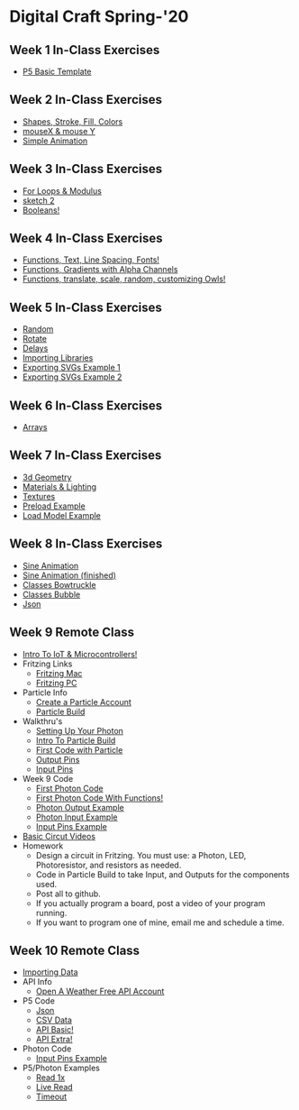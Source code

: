# Digital Craft Spring-'20

## Week 1 In-Class Exercises 
* [P5 Basic Template]()

## Week 2 In-Class Exercises 
* [Shapes, Stroke, Fill, Colors](https://compagnb.github.io/PUFY1225-Digital_Craft/classExercises/wk2.html)
* [mouseX & mouse Y](https://compagnb.github.io/PUFY1225-Digital_Craft/classExercises/wk2Bonus.html)
* [Simple Animation](https://compagnb.github.io/PUFY1225-Digital_Craft/classExercises/wk2Bonus2.html)

## Week 3 In-Class Exercises 
* [For Loops & Modulus](https://compagnb.github.io/PUFY1225-Digital_Craft/classExercises/wk3a.html)
* [sketch 2](https://compagnb.github.io/PUFY1225-Digital_Craft/classExercises/wk3b.html)
* [Booleans!](https://compagnb.github.io/PUFY1225-Digital_Craft/classExercises/wk3c.html)

## Week 4 In-Class Exercises 
* [Functions, Text, Line Spacing, Fonts!](https://compagnb.github.io/PUFY1225-Digital_Craft/classExercises/wk4a.html)
* [Functions, Gradients with Alpha Channels](https://compagnb.github.io/PUFY1225-Digital_Craft/classExercises/wk4b.html)
* [Functions, translate, scale, random, customizing Owls!](https://compagnb.github.io/PUFY1225-Digital_Craft/classExercises/wk4c.html)

## Week 5 In-Class Exercises 
* [Random](https://compagnb.github.io/PUFY1225-Digital_Craft/classExercises/wk5a.html)
* [Rotate](https://compagnb.github.io/PUFY1225-Digital_Craft/classExercises/wk5b.html)
* [Delays](https://compagnb.github.io/PUFY1225-Digital_Craft/classExercises/wk5c.html)
* [Importing Libraries](https://compagnb.github.io/PUFY1225-Digital_Craft/p5svgTemplate/index.html)
* [Exporting SVGs Example 1](https://compagnb.github.io/PUFY1225-Digital_Craft/p5svgTemplate/index.html)
* [Exporting SVGs Example 2](https://compagnb.github.io/PUFY1225-Digital_Craft/p5svgExample/index.html)

## Week 6 In-Class Exercises 
* [Arrays](https://compagnb.github.io/PUFY1225-Digital_Craft/classExercises/wk6a.html)

## Week 7 In-Class Exercises 
* [3d Geometry](https://compagnb.github.io/PUFY1225-Digital_Craft/classExercises/wk7a.html)
* [Materials & Lighting](https://compagnb.github.io/PUFY1225-Digital_Craft/classExercises/wk7b.html)
* [Textures](https://compagnb.github.io/PUFY1225-Digital_Craft/classExercises/wk7c.html)
* [Preload Example]()
* [Load Model Example]()

## Week 8 In-Class Exercises 
* [Sine Animation](https://compagnb.github.io/PUFY1225-Digital_Craft/classExercises/wk8a.html)
* [Sine Animation (finished)](https://compagnb.github.io/PUFY1225-Digital_Craft/classExercises/wk8a2.html)
* [Classes Bowtruckle](https://compagnb.github.io/PUFY1225-Digital_Craft/classExercises/wk8b.html)
* [Classes Bubble](https://compagnb.github.io/PUFY1225-Digital_Craft/classExercises/wk8b2.html)
* [Json](https://compagnb.github.io/PUFY1225-Digital_Craft/classExercises/wk8c.html)

## Week 9 Remote Class 
* [Intro To IoT & Microcontrollers!](https://docs.google.com/presentation/d/1xqedCFzCrEP4IHYhyqTL3W51-vvcyp-5H5XPkajrseE)
* Fritzing Links
	* [Fritzing Mac](https://mac.softpedia.com/get/Developer-Tools/Fritzing.shtml)
	* [Fritzing PC](https://www.filecroco.com/download-fritzing/)
* Particle Info
	* [Create a Particle Account](https://login.particle.io/signup?app=setup&redirect=http://setup.particle.io)
	* [Particle Build](https://build.particle.io/build)
* Walkthru's
	* [Setting Up Your Photon](https://docs.particle.io/)
	* [Intro To Particle Build](https://compagnb.github.io/PUFY1225-Digital_Craft/classExercises/wk9_particle.md)
	* [First Code with Particle](https://compagnb.github.io/PUFY1225-Digital_Craft/classExercises/wk9_walkthru_1.md)
	* [Output Pins](https://compagnb.github.io/PUFY1225-Digital_Craft/classExercises/wk9_walkthru_2.md)
	* [Input Pins](https://compagnb.github.io/PUFY1225-Digital_Craft/classExercises/wk9_walkthru_3.md)
* Week 9 Code
	* [First Photon Code](https://compagnb.github.io/PUFY1225-Digital_Craft/classExercises/wk9_exercise1-rgb.ino)
	* [First Photon Code With Functions!](https://compagnb.github.io/PUFY1225-Digital_Craft/classExercises/wk9_exercise1a-rgb.ino)
	* [Photon Output Example](https://compagnb.github.io/PUFY1225-Digital_Craft/classExercises/wk9_exercise2-blink.ino)
	* [Photon Input Example](https://compagnb.github.io/PUFY1225-Digital_Craft/classExercises/wk9_exercise3_lightmeter.ino)
	* [Input Pins Example](https://compagnb.github.io/PUFY1225-Digital_Craft/classExercises/wk9_exercise4_photoresistor.ino)
* [Basic Circut Videos](https://learn.sparkfun.com/tutorials/voltage-current-resistance-and-ohms-law/all)
* Homework
	* Design a circuit in Fritzing. You must use: a Photon, LED, Photoresistor, and resistors as needed.
	* Code in Particle Build to take Input, and Outputs for the components used. 
	* Post all to github. 
	* If you actually program a board, post a video of your program running. 
	* If you want to program one of mine, email me and schedule a time. 


## Week 10 Remote Class
* [Importing Data]()
* API Info
	* [Open A Weather Free API Account](https://home.openweathermap.org/users/sign_up)
* P5 Code
	* [Json](https://compagnb.github.io/PUFY1225-Digital_Craft/classExercises/wk8c.html)
	* [CSV Data]()
	* [API Basic!]()
	* [API Extra!](https://compagnb.github.io/PUFY1225-Digital_Craft/classExercises/wk10d.html)
* Photon Code
	* [Input Pins Example](https://compagnb.github.io/PUFY1225-Digital_Craft/classExercises/wk9_exercise4_photoresistor.ino)
* P5/Photon Examples
	* [Read 1x](https://compagnb.github.io/PUFY1225-Digital_Craft/classExercises/wk10a.html)
	* [Live Read](https://compagnb.github.io/PUFY1225-Digital_Craft/classExercises/wk10b.html)
	* [Timeout](https://compagnb.github.io/PUFY1225-Digital_Craft/classExercises/wk10c.html)




